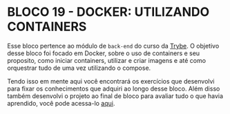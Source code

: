 # BLOCO 19 - DOCKER: UTILIZANDO CONTAINERS

Esse bloco pertence ao módulo de `back-end` do curso da [Trybe](https://www.betrybe.com/). O objetivo desse bloco foi focado em Docker, sobre o uso de containers e seu proposito, como iniciar containers, utilizar e criar imagens e até como orquestrar tudo de uma vez utilizando o compose.

Tendo isso em mente aqui você encontrará os exercí­cios que desenvolvi para fixar os conhecimentos que adquiri ao longo desse bloco. Além disso também desenvolvi o projeto ao final de bloco para avaliar tudo o que havia aprendido, você pode acessa-lo [aqui](https://github.com/tryber/sd-023-a-project-docker-todo-list/pull/189).
